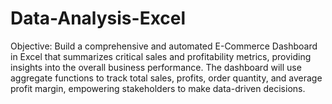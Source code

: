 # Data-Analysis-Excel
Objective:
Build a comprehensive and automated E-Commerce Dashboard in Excel that summarizes critical sales and profitability metrics, providing insights into the overall business performance. The dashboard will use aggregate functions to track total sales, profits, order quantity, and average profit margin, empowering stakeholders to make data-driven decisions.


